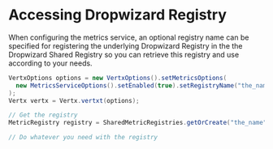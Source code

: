 # Accessing Dropwizard Registry
When configuring the metrics service, an optional registry name can be specified for registering the underlying Dropwizard Registry in the the Dropwizard Shared Registry so you can retrieve this registry and use according to your needs.
```java
VertxOptions options = new VertxOptions().setMetricsOptions(
  new MetricsServiceOptions().setEnabled(true).setRegistryName("the_name")
);
Vertx vertx = Vertx.vertxt(options);

// Get the registry
MetricRegistry registry = SharedMetricRegistries.getOrCreate("the_name");

// Do whatever you need with the registry
```